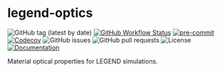 # legend-optics

![GitHub tag (latest by date)](https://img.shields.io/github/v/tag/gipert/legend-optics?logo=git)
[![GitHub Workflow Status](https://img.shields.io/github/workflow/status/gipert/legend-optics/legend-optics/main?label=main%20branch&logo=github)](https://github.com/gipert/legend-optics/actions)
[![pre-commit](https://img.shields.io/badge/pre--commit-enabled-brightgreen?logo=pre-commit&logoColor=white)](https://github.com/pre-commit/pre-commit)
[![Codecov](https://img.shields.io/codecov/c/github/gipert/legend-optics?logo=codecov)](https://app.codecov.io/gh/gipert/legend-optics)
![GitHub issues](https://img.shields.io/github/issues/gipert/legend-optics?logo=github)
![GitHub pull requests](https://img.shields.io/github/issues-pr/gipert/legend-optics?logo=github)
![License](https://img.shields.io/github/license/gipert/legend-optics)
[![Documentation](https://img.shields.io/badge/documentation-online-purple?logo=readthedocs)](https://gipert.github.io/legend-optics)

Material optical properties for LEGEND simulations.
